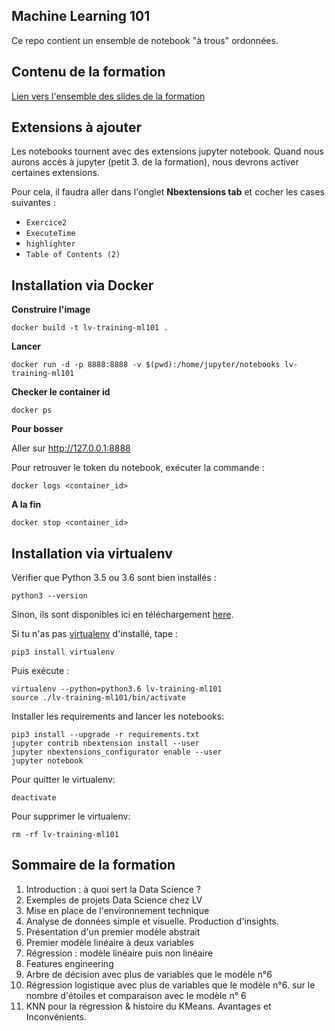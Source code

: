 ## Machine Learning 101 ##

Ce repo contient un ensemble de notebook "à trous" ordonnées.

## Contenu de la formation

[Lien vers l'ensemble des slides de la formation](https://docs.google.com/presentation/d/1UkE6inFQK_Y0cv-yHPYJ0JjxtAihAPQDoY0HYbeL3Js/edit?usp=sharing)

## Extensions à ajouter
Les notebooks tournent avec des extensions jupyter notebook.
Quand nous aurons accès à jupyter (petit 3. de la formation), nous devrons activer certaines extensions.

Pour cela, il faudra aller dans l'onglet __Nbextensions tab__ et cocher les cases suivantes :
+ `Exercice2`
+ `ExecuteTime`
+ `highlighter`
+ `Table of Contents (2)`

## Installation via Docker

__Construire l'image__

```
docker build -t lv-training-ml101 .
```

__Lancer__

```
docker run -d -p 8888:8888 -v $(pwd):/home/jupyter/notebooks lv-training-ml101
```

__Checker le container id__

```
docker ps
```

__Pour bosser__

Aller sur http://127.0.0.1:8888

Pour retrouver le token du notebook, exécuter la commande :
```
docker logs <container_id>
```

__A la fin__

```
docker stop <container_id>
```

## Installation via virtualenv

Vérifier que Python 3.5 ou 3.6 sont bien installés :

```
python3 --version
```

Sinon, ils sont disponibles ici en téléchargement [here](https://www.python.org/downloads/release/python-368/).

Si tu n'as pas [virtualenv](https://pypi.org/project/virtualenv/) d'installé, tape :

```
pip3 install virtualenv
```

Puis exécute :
```
virtualenv --python=python3.6 lv-training-ml101
source ./lv-training-ml101/bin/activate
```

Installer les requirements and lancer les notebooks:

```
pip3 install --upgrade -r requirements.txt
jupyter contrib nbextension install --user
jupyter nbextensions_configurator enable --user
jupyter notebook
```

Pour quitter le virtualenv:

```
deactivate
```

Pour supprimer le virtualenv:

```
rm -rf lv-training-ml101
```




## Sommaire de la formation

1. Introduction : à quoi sert la Data Science ?
2. Exemples de projets Data Science chez LV
3. Mise en place de l'environnement technique
4. Analyse de données simple et visuelle. Production d'insights.
5. Présentation d'un premier modèle abstrait
6. Premier modèle linéaire à deux variables
7. Régression : modèle linéaire puis non linéaire
8. Features engineering
9. Arbre de décision avec plus de variables que le modèle n°6
10. Régression logistique avec plus de variables que le modèle n°6. sur le nombre d'étoiles et comparaison avec le modèle n° 6
11. KNN pour la régression & histoire du KMeans. Avantages et Inconvénients. 
